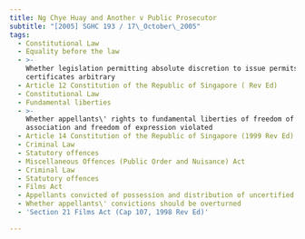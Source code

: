 ```yaml
---
title: Ng Chye Huay and Another v Public Prosecutor
subtitle: "[2005] SGHC 193 / 17\_October\_2005"
tags:
  - Constitutional Law
  - Equality before the law
  - >-
    Whether legislation permitting absolute discretion to issue permits and
    certificates arbitrary
  - Article 12 Constitution of the Republic of Singapore ( Rev Ed)
  - Constitutional Law
  - Fundamental liberties
  - >-
    Whether appellants\' rights to fundamental liberties of freedom of
    association and freedom of expression violated
  - Article 14 Constitution of the Republic of Singapore (1999 Rev Ed)
  - Criminal Law
  - Statutory offences
  - Miscellaneous Offences (Public Order and Nuisance) Act
  - Criminal Law
  - Statutory offences
  - Films Act
  - Appellants convicted of possession and distribution of uncertified films
  - Whether appellants\' convictions should be overturned
  - 'Section 21 Films Act (Cap 107, 1998 Rev Ed)'

---
```


